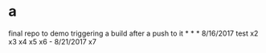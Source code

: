 # a
final repo to demo triggering a build after a push to it
*
*
*
8/16/2017 test
x2
x3
x4
x5
x6 - 8/21/2017
x7
